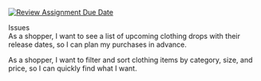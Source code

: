 [![Review Assignment Due Date](https://classroom.github.com/assets/deadline-readme-button-22041afd0340ce965d47ae6ef1cefeee28c7c493a6346c4f15d667ab976d596c.svg)](https://classroom.github.com/a/hLqvXyMi)

Issues\
As a shopper, I want to see a list of upcoming clothing drops with their release dates, so I can plan my purchases in advance.

As a shopper, I want to filter and sort clothing items by category, size, and price, so I can quickly find what I want.
